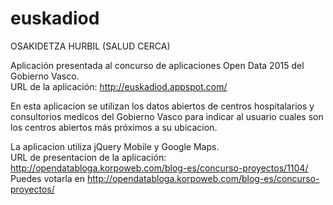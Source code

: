 # euskadiod
OSAKIDETZA HURBIL (SALUD CERCA)

Aplicación presentada al concurso de aplicaciones Open Data 2015 del Gobierno Vasco.<br>
URL de la aplicación: http://euskadiod.appspot.com/

En esta aplicacion se utilizan los datos abiertos de centros hospitalarios y consultorios medicos
del Gobierno Vasco para indicar al usuario cuales son los centros abiertos más próximos a su ubicacion.

La aplicacion utiliza jQuery Mobile y Google Maps.<br>
URL de presentacion de la aplicación: http://opendatabloga.korpoweb.com/blog-es/concurso-proyectos/1104/<br>
Puedes votarla en http://opendatabloga.korpoweb.com/blog-es/concurso-proyectos/
